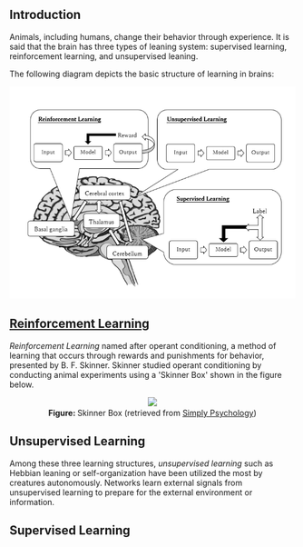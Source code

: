 ## Introduction
Animals, including humans, change their behavior through experience. It is said that the brain has three types of leaning system: supervised learning, reinforcement learning, and unsupervised leaning.

The following diagram depicts the basic structure of learning in brains:

<p align="center">
  <img src="/assets/Brain_DL.PNG"/>
</p>

## [Reinforcement Learning](/examples/reinforcement_learning)
*Reinforcement Learning* named after operant conditioning, a method of learning that occurs through rewards and punishments for behavior, presented by B. F. Skinner. Skinner studied operant conditioning by conducting animal experiments using a 'Skinner Box' shown in the figure below.

<p align="center">
  <img src="https://www.simplypsychology.org/skinner%20box.jpg"/>
  <br>
  <b> Figure: </b> Skinner Box (retrieved from <a href="https://www.simplypsychology.org/operant-conditioning.html">Simply Psychology</a>)
</p>

## Unsupervised Learning
Among these three learning structures, *unsupervised learning* such as Hebbian leaning or self-organization have been utilized the  most by creatures autonomously. Networks learn external signals from unsupervised learning to prepare for the external environment or information. 

## Supervised Learning 
